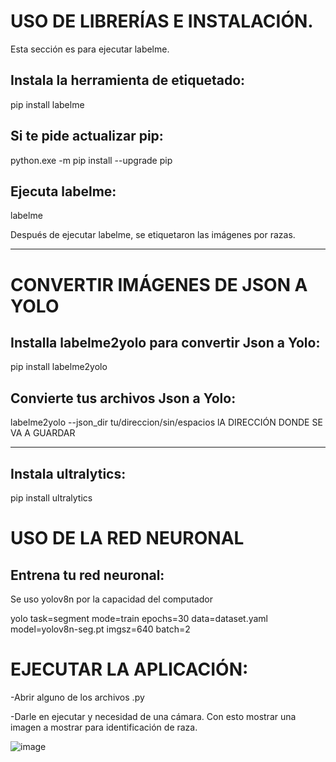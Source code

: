 # USO DE LIBRERÍAS E INSTALACIÓN.
Esta sección es para ejecutar labelme.
## Instala la herramienta de etiquetado:
pip install labelme

## Si te pide actualizar pip:
python.exe -m pip install --upgrade pip

## Ejecuta labelme:
labelme

Después de ejecutar labelme, se etiquetaron las imágenes por razas.
_____________________________________

# CONVERTIR IMÁGENES DE JSON A YOLO

## Installa labelme2yolo para convertir Json a Yolo:
pip install labelme2yolo

## Convierte tus archivos Json a Yolo:
labelme2yolo --json_dir tu/direccion/sin/espacios
lA DIRECCIÓN DONDE SE VA A GUARDAR

____________________________________________

## Instala ultralytics:
pip install ultralytics


# USO DE LA RED NEURONAL
## Entrena tu red neuronal:
Se uso yolov8n por la capacidad del computador

yolo task=segment mode=train epochs=30 data=dataset.yaml model=yolov8n-seg.pt imgsz=640 batch=2

# EJECUTAR LA APLICACIÓN:

-Abrir alguno de los archivos .py

-Darle en ejecutar y necesidad de una cámara. Con esto mostrar una imagen a mostrar para identificación de raza.

![image](https://github.com/user-attachments/assets/b81f956b-5e3a-49bf-910e-3e658cac886c)
